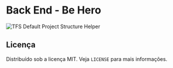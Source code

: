 # Back End - Be Hero


![TFS Default Project Structure Helper](https://raw.githubusercontent.com/Woodsphreaker/oministack/master/week-11/back-end/common-files/intro.jpg)

## Licença

Distribuído sob a licença MIT. Veja `LICENSE` para mais informações.